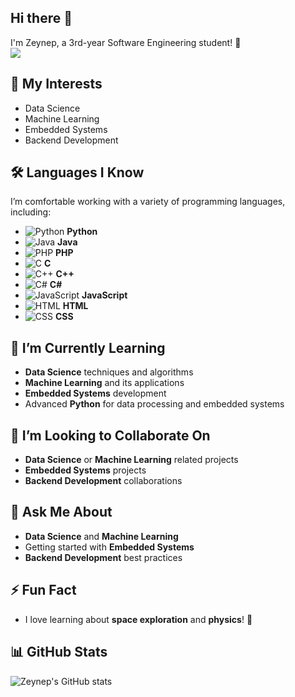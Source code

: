 ## Hi there 👋  
I'm Zeynep, a 3rd-year Software Engineering student! 🚀  
![](https://s4.ezgif.com/tmp/ezgif-4-f664638f3c.gif)

## 🌟 My Interests 
- Data Science  
- Machine Learning  
- Embedded Systems  
- Backend Development

## 🛠️ Languages I Know
I’m comfortable working with a variety of programming languages, including:

- ![Python](https://img.shields.io/badge/Python-3776AB?style=flat&logo=python&logoColor=white) **Python**
- ![Java](https://img.shields.io/badge/Java-007396?style=flat&logo=java&logoColor=white) **Java**
- ![PHP](https://img.shields.io/badge/PHP-777BB4?style=flat&logo=php&logoColor=white) **PHP**
- ![C](https://img.shields.io/badge/C-A8B9CC?style=flat&logo=c&logoColor=white) **C**
- ![C++](https://img.shields.io/badge/C%2B%2B-00599C?style=flat&logo=c%2B%2B&logoColor=white) **C++**
- ![C#](https://img.shields.io/badge/C%23-239120?style=flat&logo=c%23&logoColor=white) **C#**
- ![JavaScript](https://img.shields.io/badge/JavaScript-F7DF1E?style=flat&logo=javascript&logoColor=black) **JavaScript**
- ![HTML](https://img.shields.io/badge/HTML-E34F26?style=flat&logo=html5&logoColor=white) **HTML**
- ![CSS](https://img.shields.io/badge/CSS-1572B6?style=flat&logo=css3&logoColor=white) **CSS**


## 🔭  I’m Currently Learning
- **Data Science** techniques and algorithms  
- **Machine Learning** and its applications  
- **Embedded Systems** development  
- Advanced **Python** for data processing and embedded systems

## 👯 I’m Looking to Collaborate On
- **Data Science** or **Machine Learning** related projects  
- **Embedded Systems** projects  
- **Backend Development** collaborations

## 💬 Ask Me About
- **Data Science** and **Machine Learning**  
- Getting started with **Embedded Systems**  
- **Backend Development** best practices

## ⚡ Fun Fact
- I love learning about **space exploration** and **physics**! 🌌

## 📊 GitHub Stats  
![Zeynep's GitHub stats](https://github-readme-stats.vercel.app/api?username=zeynepuguz&show_icons=true&theme=radical)
